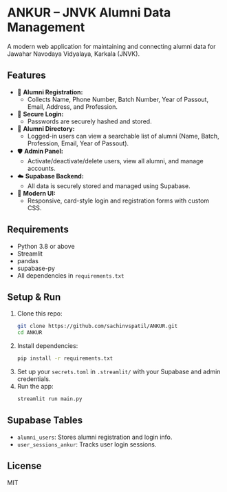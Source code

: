 # ANKUR – JNVK Alumni Data Management

A modern web application for maintaining and connecting alumni data for Jawahar Navodaya Vidyalaya, Karkala (JNVK).

## Features

- 📝 **Alumni Registration:**
  - Collects Name, Phone Number, Batch Number, Year of Passout, Email, Address, and Profession.
- 🔐 **Secure Login:**
  - Passwords are securely hashed and stored.
- 👀 **Alumni Directory:**
  - Logged-in users can view a searchable list of alumni (Name, Batch, Profession, Email, Year of Passout).
- 🛡️ **Admin Panel:**
  - Activate/deactivate/delete users, view all alumni, and manage accounts.
- ☁️ **Supabase Backend:**
  - All data is securely stored and managed using Supabase.
- 🎨 **Modern UI:**
  - Responsive, card-style login and registration forms with custom CSS.

## Requirements

- Python 3.8 or above
- Streamlit
- pandas
- supabase-py
- All dependencies in `requirements.txt`

## Setup & Run

1. Clone this repo:
   ```sh
   git clone https://github.com/sachinvspatil/ANKUR.git
   cd ANKUR
   ```
2. Install dependencies:
   ```sh
   pip install -r requirements.txt
   ```
3. Set up your `secrets.toml` in `.streamlit/` with your Supabase and admin credentials.
4. Run the app:
   ```sh
   streamlit run main.py
   ```

## Supabase Tables
- `alumni_users`: Stores alumni registration and login info.
- `user_sessions_ankur`: Tracks user login sessions.

## License
MIT